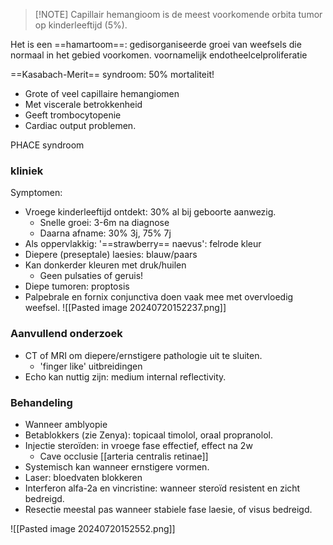 
> [!NOTE] Capillair hemangioom is de meest voorkomende orbita tumor op kinderleeftijd (5%).   

Het is een ==hamartoom==: gedisorganiseerde groei van weefsels die normaal in het gebied voorkomen.
 voornamelijk endotheelcelproliferatie
 
==Kasabach-Merit== syndroom: 50% mortaliteit!
- Grote of veel capillaire hemangiomen
- Met viscerale betrokkenheid
- Geeft trombocytopenie
- Cardiac output problemen.
 
PHACE syndroom
### kliniek 
Symptomen:
- Vroege kinderleeftijd ontdekt: 30% al bij geboorte aanwezig.
    - Snelle groei: 3-6m na diagnose
    - Daarna afname: 30% 3j, 75% 7j
- Als oppervlakkig: '==strawberry== naevus': felrode kleur
- Diepere (preseptale) laesies: blauw/paars
- Kan donkerder kleuren met druk/huilen
    - Geen pulsaties of geruis!
- Diepe tumoren: proptosis
- Palpebrale en fornix conjunctiva doen vaak mee met overvloedig weefsel.
![[Pasted image 20240720152237.png]]

### Aanvullend onderzoek
- CT of MRI om diepere/ernstigere pathologie uit te sluiten.
    - 'finger like' uitbreidingen
- Echo kan nuttig zijn: medium internal reflectivity.
 
### Behandeling
- Wanneer amblyopie
- Betablokkers (zie Zenya): topicaal timolol, oraal propranolol.
- Injectie steroïden: in vroege fase effectief, effect na 2w
    - Cave occlusie [[arteria centralis retinae]]
- Systemisch kan wanneer ernstigere vormen.
- Laser: bloedvaten blokkeren
- Interferon alfa-2a en vincristine: wanneer steroïd resistent en zicht bedreigd.
- Resectie meestal pas wanneer stabiele fase laesie, of visus bedreigd.

![[Pasted image 20240720152552.png]]